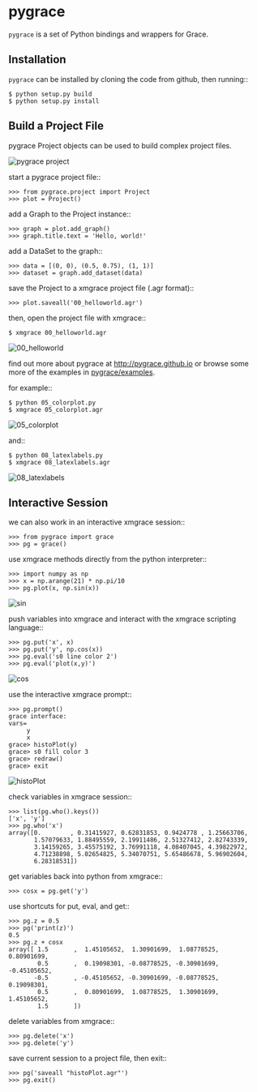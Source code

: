 pygrace
=======
``pygrace`` is a set of Python bindings and wrappers for Grace.

Installation
------------
``pygrace`` can be installed by cloning the code from github, then running::

    $ python setup.py build
    $ python setup.py install

Build a Project File
--------------------
pygrace Project objects can be used to build complex project files.

![pygrace project](docs/Diagrams/crow_diagram.png)

start a pygrace project file::

    >>> from pygrace.project import Project
    >>> plot = Project()

add a Graph to the Project instance::

    >>> graph = plot.add_graph()
    >>> graph.title.text = 'Hello, world!'

add a DataSet to the graph::

    >>> data = [(0, 0), (0.5, 0.75), (1, 1)]
    >>> dataset = graph.add_dataset(data)

save the Project to a xmgrace project file (.agr format)::

    >>> plot.saveall('00_helloworld.agr')

then, open the project file with xmgrace::

    $ xmgrace 00_helloworld.agr

![00_helloworld](docs/Diagrams/00_helloworld.png)

find out more about pygrace at http://pygrace.github.io or browse some more of the examples in [pygrace/examples](https://github.com/pygrace/pygrace/tree/master/pygrace/examples).

for example::

    $ python 05_colorplot.py
    $ xmgrace 05_colorplot.agr

![05_colorplot](docs/Diagrams/05_colorplot.png)

and::

    $ python 08_latexlabels.py
    $ xmgrace 08_latexlabels.agr

![08_latexlabels](docs/Diagrams/08_latexlabels.png)


Interactive Session
-------------------
we can also work in an interactive xmgrace session::

    >>> from pygrace import grace
    >>> pg = grace()

use xmgrace methods directly from the python interpreter::

    >>> import numpy as np
    >>> x = np.arange(21) * np.pi/10
    >>> pg.plot(x, np.sin(x))

![sin](docs/Diagrams/sin.png)

push variables into xmgrace and interact with the xmgrace scripting language::

    >>> pg.put('x', x)
    >>> pg.put('y', np.cos(x))
    >>> pg.eval('s0 line color 2')
    >>> pg.eval('plot(x,y)')

![cos](docs/Diagrams/cos.png)

use the interactive xmgrace prompt::

    >>> pg.prompt()
    grace interface:
    vars=
         y
         x
    grace> histoPlot(y)
    grace> s0 fill color 3
    grace> redraw()
    grace> exit

![histoPlot](docs/Diagrams/histoPlot.png)

check variables in xmgrace session::

    >>> list(pg.who().keys())
    ['x', 'y']
    >>> pg.who('x')
    array([0.        , 0.31415927, 0.62831853, 0.9424778 , 1.25663706,
           1.57079633, 1.88495559, 2.19911486, 2.51327412, 2.82743339,
           3.14159265, 3.45575192, 3.76991118, 4.08407045, 4.39822972,
           4.71238898, 5.02654825, 5.34070751, 5.65486678, 5.96902604,
           6.28318531])

get variables back into python from xmgrace::

    >>> cosx = pg.get('y')

use shortcuts for put, eval, and get::

    >>> pg.z = 0.5
    >>> pg('print(z)')
    0.5
    >>> pg.z + cosx
    array([ 1.5       ,  1.45105652,  1.30901699,  1.08778525,  0.80901699,
            0.5       ,  0.19098301, -0.08778525, -0.30901699, -0.45105652,
           -0.5       , -0.45105652, -0.30901699, -0.08778525,  0.19098301,
            0.5       ,  0.80901699,  1.08778525,  1.30901699,  1.45105652,
            1.5       ])

delete variables from xmgrace::

    >>> pg.delete('x')
    >>> pg.delete('y')

save current session to a project file, then exit::

    >>> pg('saveall "histoPlot.agr"')
    >>> pg.exit()

